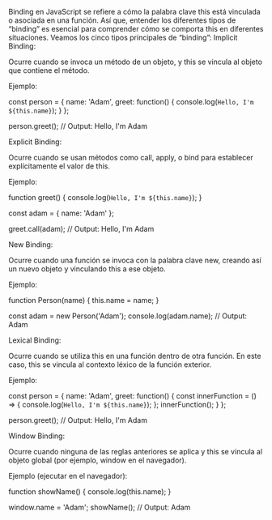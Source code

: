 Binding en JavaScript se refiere a cómo la palabra clave this está vinculada o asociada en una función. Así que, entender los diferentes tipos de “binding” es esencial para comprender cómo se comporta this en diferentes situaciones. Veamos los cinco tipos principales de “binding”:
Implicit Binding:

Ocurre cuando se invoca un método de un objeto, y this se vincula al objeto que contiene el método.

Ejemplo:

const person = {
  name: 'Adam',
  greet: function() {
    console.log(`Hello, I'm ${this.name}`);
  }
};

person.greet(); // Output: Hello, I'm Adam

Explicit Binding:

Ocurre cuando se usan métodos como call, apply, o bind para establecer explícitamente el valor de this.

Ejemplo:

function greet() {
  console.log(`Hello, I'm ${this.name}`);
}

const adam = { name: 'Adam' };

greet.call(adam); // Output: Hello, I'm Adam

New Binding:

Ocurre cuando una función se invoca con la palabra clave new, creando así un nuevo objeto y vinculando this a ese objeto.

Ejemplo:

function Person(name) {
  this.name = name;
}

const adam = new Person('Adam');
console.log(adam.name); // Output: Adam

Lexical Binding:

Ocurre cuando se utiliza this en una función dentro de otra función. En este caso, this se vincula al contexto léxico de la función exterior.

Ejemplo:

const person = {
  name: 'Adam',
  greet: function() {
    const innerFunction = () => {
      console.log(`Hello, I'm ${this.name}`);
    };
    innerFunction();
  }
};

person.greet(); // Output: Hello, I'm Adam

Window Binding:

Ocurre cuando ninguna de las reglas anteriores se aplica y this se vincula al objeto global (por ejemplo, window en el navegador).

Ejemplo (ejecutar en el navegador):

function showName() {
  console.log(this.name);
}

window.name = 'Adam';
showName(); // Output: Adam


